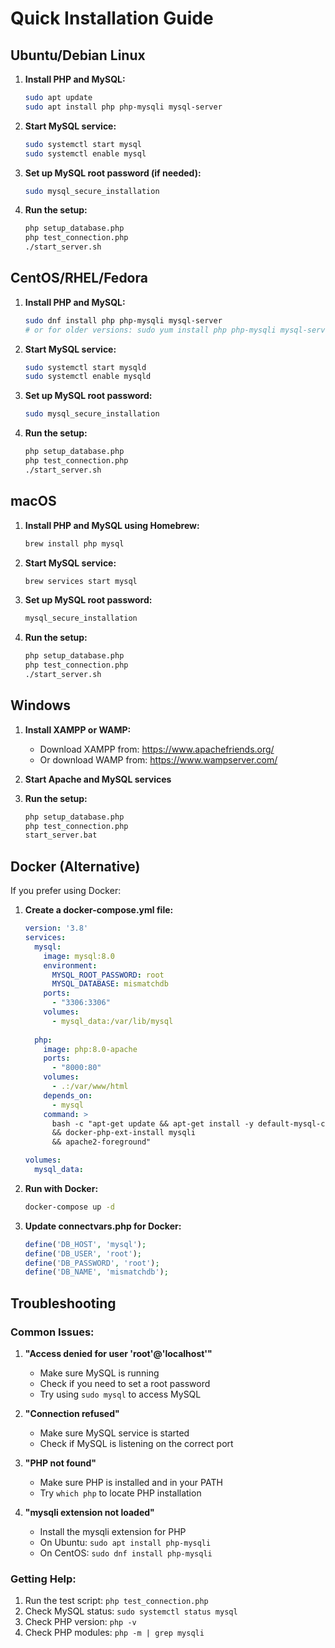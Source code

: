 # Quick Installation Guide

## Ubuntu/Debian Linux

1. **Install PHP and MySQL:**
   ```bash
   sudo apt update
   sudo apt install php php-mysqli mysql-server
   ```

2. **Start MySQL service:**
   ```bash
   sudo systemctl start mysql
   sudo systemctl enable mysql
   ```

3. **Set up MySQL root password (if needed):**
   ```bash
   sudo mysql_secure_installation
   ```

4. **Run the setup:**
   ```bash
   php setup_database.php
   php test_connection.php
   ./start_server.sh
   ```

## CentOS/RHEL/Fedora

1. **Install PHP and MySQL:**
   ```bash
   sudo dnf install php php-mysqli mysql-server
   # or for older versions: sudo yum install php php-mysqli mysql-server
   ```

2. **Start MySQL service:**
   ```bash
   sudo systemctl start mysqld
   sudo systemctl enable mysqld
   ```

3. **Set up MySQL root password:**
   ```bash
   sudo mysql_secure_installation
   ```

4. **Run the setup:**
   ```bash
   php setup_database.php
   php test_connection.php
   ./start_server.sh
   ```

## macOS

1. **Install PHP and MySQL using Homebrew:**
   ```bash
   brew install php mysql
   ```

2. **Start MySQL service:**
   ```bash
   brew services start mysql
   ```

3. **Set up MySQL root password:**
   ```bash
   mysql_secure_installation
   ```

4. **Run the setup:**
   ```bash
   php setup_database.php
   php test_connection.php
   ./start_server.sh
   ```

## Windows

1. **Install XAMPP or WAMP:**
   - Download XAMPP from: https://www.apachefriends.org/
   - Or download WAMP from: https://www.wampserver.com/

2. **Start Apache and MySQL services**

3. **Run the setup:**
   ```cmd
   php setup_database.php
   php test_connection.php
   start_server.bat
   ```

## Docker (Alternative)

If you prefer using Docker:

1. **Create a docker-compose.yml file:**
   ```yaml
   version: '3.8'
   services:
     mysql:
       image: mysql:8.0
       environment:
         MYSQL_ROOT_PASSWORD: root
         MYSQL_DATABASE: mismatchdb
       ports:
         - "3306:3306"
       volumes:
         - mysql_data:/var/lib/mysql
     
     php:
       image: php:8.0-apache
       ports:
         - "8000:80"
       volumes:
         - .:/var/www/html
       depends_on:
         - mysql
       command: >
         bash -c "apt-get update && apt-get install -y default-mysql-client
         && docker-php-ext-install mysqli
         && apache2-foreground"

   volumes:
     mysql_data:
   ```

2. **Run with Docker:**
   ```bash
   docker-compose up -d
   ```

3. **Update connectvars.php for Docker:**
   ```php
   define('DB_HOST', 'mysql');
   define('DB_USER', 'root');
   define('DB_PASSWORD', 'root');
   define('DB_NAME', 'mismatchdb');
   ```

## Troubleshooting

### Common Issues:

1. **"Access denied for user 'root'@'localhost'"**
   - Make sure MySQL is running
   - Check if you need to set a root password
   - Try using `sudo mysql` to access MySQL

2. **"Connection refused"**
   - Make sure MySQL service is started
   - Check if MySQL is listening on the correct port

3. **"PHP not found"**
   - Make sure PHP is installed and in your PATH
   - Try `which php` to locate PHP installation

4. **"mysqli extension not loaded"**
   - Install the mysqli extension for PHP
   - On Ubuntu: `sudo apt install php-mysqli`
   - On CentOS: `sudo dnf install php-mysqli`

### Getting Help:

1. Run the test script: `php test_connection.php`
2. Check MySQL status: `sudo systemctl status mysql`
3. Check PHP version: `php -v`
4. Check PHP modules: `php -m | grep mysqli` 